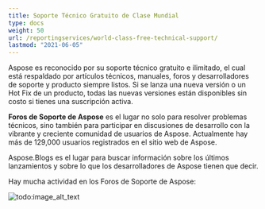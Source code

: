 ```yaml
---
title: Soporte Técnico Gratuito de Clase Mundial
type: docs
weight: 50
url: /reportingservices/world-class-free-technical-support/
lastmod: "2021-06-05"
---
```


Aspose es reconocido por su soporte técnico gratuito e ilimitado, el cual está respaldado por artículos técnicos, manuales, foros y desarrolladores de soporte y producto siempre listos. Si se lanza una nueva versión o un Hot Fix de un producto, todas las nuevas versiones están disponibles sin costo si tienes una suscripción activa.

**Foros de Soporte de Aspose** es el lugar no solo para resolver problemas técnicos, sino también para participar en discusiones de desarrollo con la vibrante y creciente comunidad de usuarios de Aspose. Actualmente hay más de 129,000 usuarios registrados en el sitio web de Aspose.

Aspose.Blogs es el lugar para buscar información sobre los últimos lanzamientos y sobre lo que los desarrolladores de Aspose tienen que decir.

Hay mucha actividad en los Foros de Soporte de Aspose:

![todo:image_alt_text](world-class-free-technical-support.png)